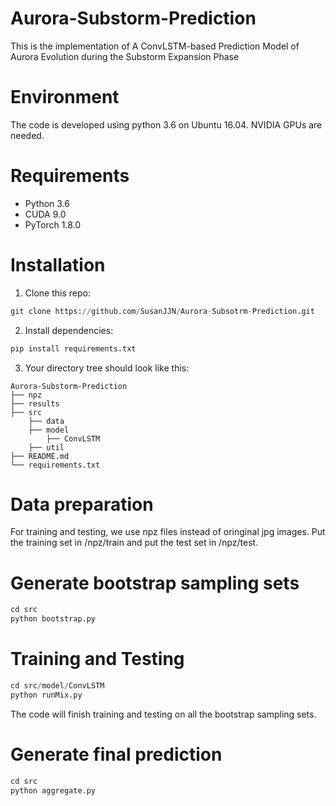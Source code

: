 # Aurora-Substorm-Prediction
This is the implementation of A ConvLSTM-based Prediction Model of Aurora Evolution during the Substorm Expansion Phase

# Environment
The code is developed using python 3.6 on Ubuntu 16.04. NVIDIA GPUs are needed.

# Requirements
* Python 3.6
* CUDA 9.0
* PyTorch 1.8.0

# Installation
1. Clone this repo:
```python
git clone https://github.com/SusanJJN/Aurora-Subsotrm-Prediction.git
```
2. Install dependencies:
```python
pip install requirements.txt
```
3. Your directory tree should look like this:
```
Aurora-Substorm-Prediction
├── npz
├── results
├── src
    ├── data
    ├── model
        ├── ConvLSTM
    ├── util
├── README.md
└── requirements.txt
```

# Data preparation
For training and testing, we use npz files instead of oringinal jpg images. Put the training set in /npz/train and put the test set in /npz/test. 

# Generate bootstrap sampling sets
```python
cd src
python bootstrap.py
```

# Training and Testing
```python
cd src/model/ConvLSTM
python runMix.py
```
The code will finish training and testing on all the bootstrap sampling sets. 

# Generate final prediction
```python
cd src
python aggregate.py
```

